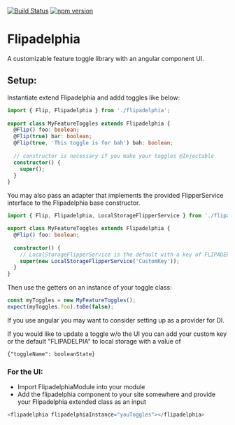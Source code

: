 [![Build Status](https://travis-ci.org/ike18t/flipadelphia.png?branch=master)](https://travis-ci.org/ike18t/flipadelphia)
[![npm version](https://badge.fury.io/js/flipadelphia.svg)](https://badge.fury.io/js/flipadelphia)

# Flipadelphia
A customizable feature toggle library with an angular component UI.

## Setup:
Instantiate extend Flipadelphia and addd toggles like below:

```typescript
import { Flip, Flipadelphia } from './flipadelphia';
  
export class MyFeatureToggles extends Flipadelphia {
  @Flip() foo: boolean;
  @Flip(true) bar: boolean;
  @Flip(true, 'This toggle is for bah') bah: boolean;
  
  // constructor is necessary if you make your toggles @Injectable
  constructor() {
    super();
  }
}
```

You may also pass an adapter that implements the provided FlipperService interface to the Flipadelphia base constructor.

```typescript
import { Flip, Flipadelphia, LocalStorageFlipperService } from './flipadelphia';

export class MyFeatureToggles extends Flipadelphia {
  @Flip() foo: boolean;
  
  constructor() {
    // LocalStorageFlipperService is the default with a key of FLIPADELPHIA
    super(new LocalStorageFlipperService('CustomKey'));
  }
}

```

Then use the getters on an instance of your toggle class:

```typescript
const myToggles = new MyFeatureToggles();
expect(myToggles.foo).toBe(false);
```

If you use angular you may want to consider setting up as a provider for DI.

If you would like to update a toggle w/o the UI you can add your custom key or the default "FLIPADELPIA" to local storage with a value of
```
{"toggleName": booleanState}
```

### For the UI:
* Import FlipadelphiaModule into your module
* Add the flipadelphia component to your site somewhere and provide your Flipadelphia extended class as an input

``` typescript
<flipadelphia flipadelphiaInstance="youToggles"></flipadelphia>
```